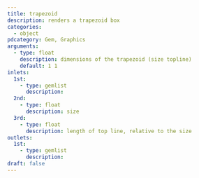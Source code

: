 ```yaml
---
title: trapezoid
description: renders a trapezoid box
categories:
  - object
pdcategory: Gem, Graphics
arguments:
  - type: float
    description: dimensions of the trapezoid (size topline)
    default: 1 1
inlets:
  1st:
    - type: gemlist
      description:
  2nd:
    - type: float
      description: size
  3rd:
    - type: float
      description: length of top line, relative to the size
outlets:
  1st:
    - type: gemlist
      description:
draft: false
---
```

